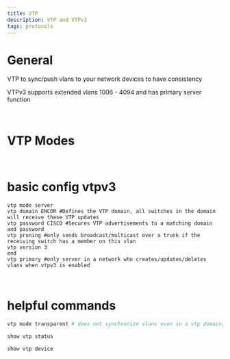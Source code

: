 ```yaml
---
title: VTP
description: VTP and VTPv3
tags: protocols
---
```

# General

VTP to sync/push vlans to your network devices to have consistency

VTPv3 supports extended vlans 1006 - 4094 and has primary server function

</br>

# VTP Modes
<markdown-image src="vtp/1.PNG" alt="Alt text"></markdown-image>

</br>

# basic config vtpv3
```
vtp mode server
vtp domain ENCOR #Defines the VTP domain, all switches in the domain will receive these VTP updates
vtp password CISCO #Secures VTP advertisements to a matching domain and password
vtp pruning #only sends broadcast/multicast over a trunk if the receiving switch has a member on this vlan
vtp version 3
end
vtp primary #only server in a network who creates/updates/deletes vlans when vtpv3 is enabled

```

</br>

# helpful commands
``` bash
vtp mode transparent # does not synchronize vlans even in a vtp domain, good first command when start to configure a switch

show vtp status

show vtp device
```
